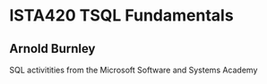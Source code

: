 # ISTA420 TSQL Fundamentals

## Arnold Burnley

SQL activitities from the Microsoft Software and Systems Academy